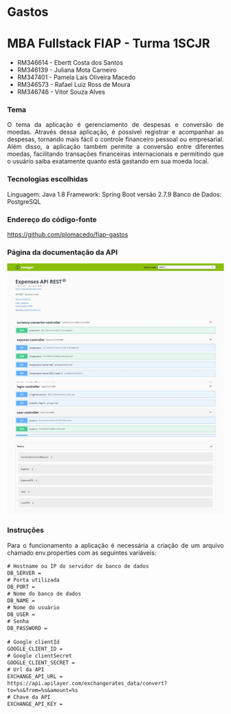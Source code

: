 # Gastos

# MBA Fullstack FIAP - Turma 1SCJR

+ RM346614 - Ebertt Costa dos Santos
+ RM346139 - Juliana Mota Carneiro
+ RM347401 - Pamela Lais Oliveira Macedo
+ RM346573 - Rafael Luiz Ross de Moura
+ RM346746 - Vitor Souza Alves 

### Tema
<p align="justify">
O tema da aplicação é gerenciamento de despesas e conversão de moedas. Através dessa aplicação, é possível registrar e acompanhar as despesas, tornando mais fácil o controle financeiro pessoal ou empresarial. Além disso, a aplicação também permite a conversão entre diferentes moedas, facilitando transações financeiras internacionais e permitindo que o usuário saiba exatamente quanto está gastando em sua moeda local.
</p>

### Tecnologias escolhidas
Linguagem: Java 1.8
Framework: Spring Boot versão 2.7.9
Banco de Dados: PostgreSQL

### Endereço do código-fonte 

https://github.com/plomacedo/fiap-gastos

### Página da documentação da API
![img.png](img.png)

### Instruções

<p align="justify">
Para o funcionamento a aplicação é necessária a criação de um arquivo chamado env.properties com as seguintes variáveis:
</p>

```
# Hostname ou IP do servidor de banco de dados
DB_SERVER = 
# Porta utilizada
DB_PORT = 
# Nome do banco de dados 
DB_NAME = 
# Nome do usuário
DB_USER = 
# Senha
DB_PASSWORD = 

# Google clientId
GOOGLE_CLIENT_ID =
# Google clientSecret 
GOOGLE_CLIENT_SECRET =
# Url da API 
EXCHANGE_API_URL = https://api.apilayer.com/exchangerates_data/convert?to=%s&from=%s&amount=%s
# Chave da API
EXCHANGE_API_KEY = 
```